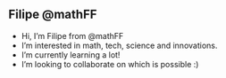 Filipe @mathFF
---------------
- Hi, I’m Filipe from @mathFF
- I’m interested in math, tech, science and innovations.
- I’m currently learning a lot!
- I’m looking to collaborate on which is possible :)

<!---<DOCTYPE html>
<html>
<title> Hello, world!
<head>
div
{
<My_Profile>=<https://github.com/mathFF></https:>
}
</body>
<debug></debug> <My_Profile>
</html> --->
